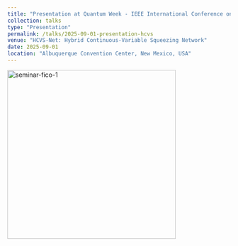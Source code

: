 ```yaml
---
title: "Presentation at Quantum Week - IEEE International Conference on Quantum Computing and Engineering (QCE-25)"
collection: talks
type: "Presentation"
permalink: /talks/2025-09-01-presentation-hcvs
venue: "HCVS-Net: Hybrid Continuous-Variable Squeezing Network"
date: 2025-09-01
location: "Albuquerque Convention Center, New Mexico, USA"
---
```

<img src="../images/2025-09-01-qce-qml-1.HEIC" alt="seminar-fico-1" width="380">
